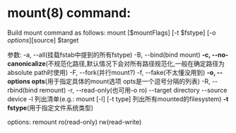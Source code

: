 
# mount(8) command:

Build mount command as follows:
mount [$mountFlags] [-t $fstype] [-o $options] [$source] $target


参数:
-a, --all(挂载fstab中提到的所有fstype)
-B, --bind(bind mount)
**-c, --no-canonicalize**(不规范化路径,默认情况下会对所有路径规范化,一般在确定路径为absolute path时使用)
-F, --fork(并行mount?)
-f, --fake(不太懂没用到)
**-o, --options opts**(用于指定具体的mount选项 opts是一个逗号分隔的列表) 
-R, --rbind(bind remount)
-r, --read-only(也可用-o ro)
--target directory
--source device
-l 列出清单(e.g.: mount [-l] [-t type] 列出所有mounted的filesystem)
**-t fstype**(用于指定文件系统类型)

options:
remount
ro(read-only)
rw(read-write)